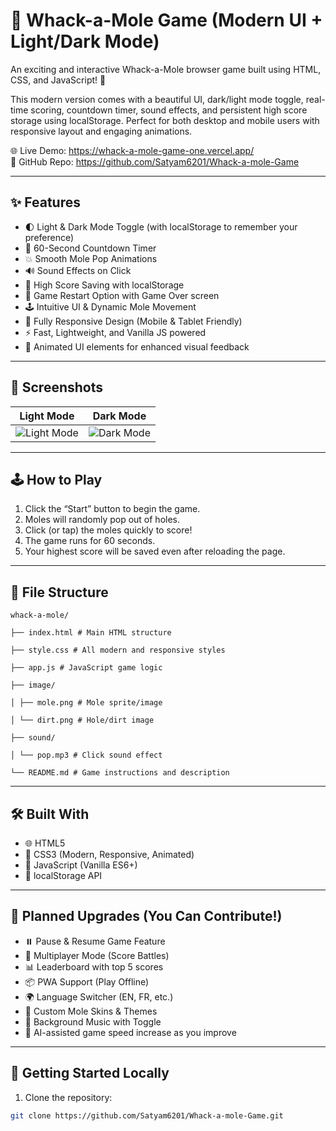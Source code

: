 # 🎯 Whack-a-Mole Game (Modern UI + Light/Dark Mode)

An exciting and interactive Whack-a-Mole browser game built using HTML, CSS, and JavaScript! 🎉

This modern version comes with a beautiful UI, dark/light mode toggle, real-time scoring, countdown timer, sound effects, and persistent high score storage using localStorage. Perfect for both desktop and mobile users with responsive layout and engaging animations.

🌐 Live Demo: https://whack-a-mole-game-one.vercel.app/  
📁 GitHub Repo: https://github.com/Satyam6201/Whack-a-mole-Game

---

## ✨ Features

- 🌓 Light & Dark Mode Toggle (with localStorage to remember your preference)
- 🎯 60-Second Countdown Timer
- 💥 Smooth Mole Pop Animations
- 🔊 Sound Effects on Click
- 🧠 High Score Saving with localStorage
- 🔄 Game Restart Option with Game Over screen
- 🕹️ Intuitive UI & Dynamic Mole Movement
- 📱 Fully Responsive Design (Mobile & Tablet Friendly)
- ⚡ Fast, Lightweight, and Vanilla JS powered
- 🌈 Animated UI elements for enhanced visual feedback

---

## 📸 Screenshots

| Light Mode | Dark Mode |
|------------|-----------|
| ![Light Mode](https://github.com/user-attachments/assets/c3867634-2948-40ad-89af-33a45061b1b0) | ![Dark Mode](https://github.com/user-attachments/assets/e2b789b8-7105-4d03-9c27-473d8dd29d2a) |

---

## 🕹️ How to Play

1. Click the “Start” button to begin the game.
2. Moles will randomly pop out of holes.
3. Click (or tap) the moles quickly to score!
4. The game runs for 60 seconds.
5. Your highest score will be saved even after reloading the page.

---

## 📂 File Structure
```
whack-a-mole/

├── index.html # Main HTML structure

├── style.css # All modern and responsive styles

├── app.js # JavaScript game logic

├── image/

│ ├── mole.png # Mole sprite/image

│ └── dirt.png # Hole/dirt image

├── sound/

│ └── pop.mp3 # Click sound effect

└── README.md # Game instructions and description

```
---

## 🛠️ Built With

- 🌐 HTML5
- 🎨 CSS3 (Modern, Responsive, Animated)
- 🧠 JavaScript (Vanilla ES6+)
- 💾 localStorage API

---

## 🧩 Planned Upgrades (You Can Contribute!)

- ⏸️ Pause & Resume Game Feature
- 👥 Multiplayer Mode (Score Battles)
- 📊 Leaderboard with top 5 scores
- 📦 PWA Support (Play Offline)
- 🌍 Language Switcher (EN, FR, etc.)
- 🐾 Custom Mole Skins & Themes
- 🎼 Background Music with Toggle
- 🧠 AI-assisted game speed increase as you improve

---

## 🚀 Getting Started Locally

1. Clone the repository:

```bash
git clone https://github.com/Satyam6201/Whack-a-mole-Game.git
